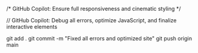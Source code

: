 <!-- GitHub Copilot: Debug everything, fix errors, and optimize for GitHub Pages -->

/* GitHub Copilot: Ensure full responsiveness and cinematic styling */

// GitHub Copilot: Debug all errors, optimize JavaScript, and finalize interactive elements

git add .
git commit -m "Fixed all errors and optimized site"
git push origin main